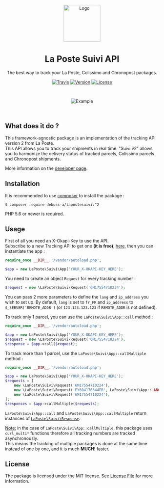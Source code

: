 <p align="center"><img src="https://www.dropbox.com/s/w571kzdajy2ydas/lapostesuivi.jpg?raw=1" alt="Logo" height="120" /></p>
<h1 align="center">La Poste Suivi API</h1>
<p align="center">The best way to track your La Poste, Colissimo and Chronopost packages.</p>
<p align="center">
<a href="//travis-ci.com/github/debuss/lapostesuivi" rel="nofollow"><img src="https://travis-ci.com/debuss/lapostesuivi.svg?branch=master" alt="Travis" style="max-width:100%;"></a>
<a href="//packagist.org/packages/debuss-a/lapostesuivi" rel="nofollow"><img src="https://poser.pugx.org/debuss-a/lapostesuivi/v" alt="Version" style="max-width:100%;"></a>
<a href="//packagist.org/packages/debuss-a/lapostesuivi" rel="nofollow"><img src="https://poser.pugx.org/debuss-a/lapostesuivi/license" alt="License" style="max-width:100%;"></a>
</p><br/>
<p align="center"><img src="https://www.dropbox.com/s/60uc9xqq0f3mzl4/lapostesuivi_example.png?raw=1" alt="Example" /></p><br/>

## What does it do ?

This framework-agnostic package is an implementation of the tracking API version 2 from La Poste.  
This API allows you to track your shipments in real time. "Suivi v2" allows you to harmonize the delivery status of tracked parcels, Colissimo parcels and Chronopost shipments.

More information on the [developer page](https://developer.laposte.fr/products/suivi/2).

## Installation

It is recommended to use [composer](https://getcomposer.org/) to install the package :

```
$ composer require debuss-a/lapostesuivi:^2 
```

PHP 5.6 or newer is required.

## Usage

First of all you need an X-Okapi-Key to use the API.  
Subscribe to a new Tracking API to get one **(it is free)**, [here](https://developer.laposte.fr/products/suivi/2), then you can instantiate the app :

```php
require_once __DIR__.'/vendor/autoload.php';

$app = new LaPoste\Suivi\App('YOUR_X-OKAPI-KEY_HERE');
```

You need to create an object `Request` for every tracking number :

```php
$request = new \LaPoste\Suivi\Request('6M17554710224');
``` 

You can pass 2 more parameters to define the `lang` and `ip_address` you wish to set up.
By default, `lang` is set to `fr_FR` and `ip_address` to `$_SERVER['REMOTE_ADDR']` (or `123.123.123.123` if `REMOTE_ADDR` is not defined).

To track only 1 parcel, you can use the `LaPoste\Suivi\App::call` method :

```php
require_once __DIR__.'/vendor/autoload.php';

$app = new LaPoste\Suivi\App('YOUR_X-OKAPI-KEY_HERE');
$request = new \LaPoste\Suivi\Request('6M17554710224');
$response = $app->call($request);
```

To track more than 1 parcel, use the `LaPoste\Suivi\App::callMultiple` method :

```php
require_once __DIR__.'/vendor/autoload.php';

$app = new LaPoste\Suivi\App('YOUR_X-OKAPI-KEY_HERE');
$requests = [
    new \LaPoste\Suivi\Request('6M17554710224'),
    new \LaPoste\Suivi\Request('EY604176344FR', LaPoste\Suivi\App::LANG_EN),
    new \LaPoste\Suivi\Request('6M17554710224'),
];
$responses = $app->callMultiple($requests);
```

`LaPoste\Suivi\App::call` and `LaPoste\Suivi\App::callMultiple` return instances of [`LaPoste\Suivi\Response`](https://github.com/debuss/lapostesuivi/blob/master/src/Suivi/Response.php).

<ins>Note:</ins> in the case of `LaPoste\Suivi\App::callMultiple`, this package uses `curl_multi*` functions therefore all tracking numbers are tracked asynchronously.  
This means the tracking of multiple packages is done at the same time instead of one by one, and it is much **MUCH!** faster.

## License

The package is licensed under the MIT license. See [License File](https://github.com/debuss/lapostesuivi/blob/master/LICENSE.md) for more information.
